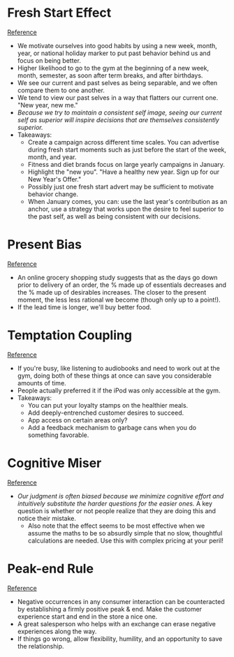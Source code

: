 # Fresh Start Effect
[Reference](http://coglode.com/gem/fresh-start-effect)

- We motivate ourselves into good habits by using a new week, month, year, or national holiday marker to put past behavior behind us and focus on being better.
- Higher likelihood to go to the gym at the beginning of a new week, month, semester, as soon after term breaks, and after birthdays.
- We see our current and past selves as being separable, and we often compare them to one another.
- We tend to view our past selves in a way that flatters our current one. "New year, new me."
- *Because we try to maintain a consistent self image, seeing our current self as superior will inspire decisions that are themselves consistently superior.*
- Takeaways:
  - Create a campaign across different time scales. You can advertise during fresh start moments such as just before the start of the week, month, and year.
  - Fitness and diet brands focus on large yearly campaigns in January.
  - Highlight the "new you". "Have a healthy new year. Sign up for our New Year's Offer."
  - Possibly just one fresh start advert may be sufficient to motivate behavior change.
  - When January comes, you can: use the last year's contribution as an anchor, use a strategy that works upon the desire to feel superior to the past self, as well as being consistent with our decisions.

# Present Bias
[Reference](http://coglode.com/gem/present-bias)

- An online grocery shopping study suggests that as the days go down prior to delivery of an order, the % made up of essentials decreases and the % made up of desirables increases. The closer to the present moment, the less less rational we become (though only up to a point!).
- If the lead time is longer, we'll buy better food.

# Temptation Coupling
[Reference](http://coglode.com/gem/temptation-coupling)

- If you're busy, like listening to audiobooks and need to work out at the gym, doing both of these things at once can save you considerable amounts of time.
- People actually preferred it if the iPod was only accessible at the gym.
- Takeaways:
  - You can put your loyalty stamps on the healthier meals.
  - Add deeply-entrenched customer desires to succeed.
  - App access on certain areas only?
  - Add a feedback mechanism to garbage cans when you do something favorable.

# Cognitive Miser
[Reference](http://coglode.com/gem/cognitive-miser)

- *Our judgment is often biased because we minimize cognitive effort and intuitively substitute the harder questions for the easier ones.* A key question is whether or not people realize that they are doing this and notice their mistake.
  - Also note that the effect seems to be most effective when we assume the maths to be so absurdly simple that no slow, thoughtful calculations are needed. Use this with complex pricing at your peril!

# Peak-end Rule
[Reference](http://coglode.com/gem/peak-end-rule)

- Negative occurrences in any consumer interaction can be counteracted by establishing a firmly positive peak & end. Make the customer experience start and end in the store a nice one.
- A great salesperson who helps with an exchange can erase negative experiences along the way.
- If things go wrong, allow flexibility, humility, and an opportunity to save the relationship.
